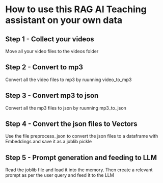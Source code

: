 # How to use this RAG AI Teaching assistant on your own data
## Step 1 - Collect your videos
Move all your video files to the videos folder

## Step 2 - Convert to mp3
Convert all the video files to mp3 by ruunning video_to_mp3

## Step 3 - Convert mp3 to json 
Convert all the mp3 files to json by ruunning mp3_to_json

## Step 4 - Convert the json files to Vectors
Use the file preprocess_json to convert the json files to a dataframe with Embeddings and save it as a joblib pickle

## Step 5 - Prompt generation and feeding to LLM

Read the joblib file and load it into the memory. Then create a relevant prompt as per the user query and feed it to the LLM
